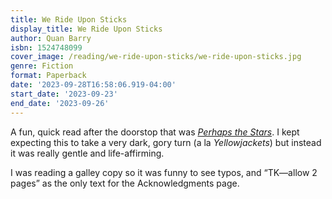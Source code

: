 ```yaml
---
title: We Ride Upon Sticks
display_title: We Ride Upon Sticks
author: Quan Barry
isbn: 1524748099
cover_image: /reading/we-ride-upon-sticks/we-ride-upon-sticks.jpg
genre: Fiction
format: Paperback
date: '2023-09-28T16:58:06.919-04:00'
start_date: '2023-09-23'
end_date: '2023-09-26'
---
```


A fun, quick read after the doorstop that was [*Perhaps the Stars*](/reading/perhaps-the-stars/). I kept expecting this to take a very dark, gory turn (a la *Yellowjackets*) but instead it was really gentle and life-affirming.

I was reading a galley copy so it was funny to see typos, and “TK—allow 2 pages” as the only text for the Acknowledgments page.